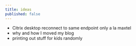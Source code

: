 ```yaml
---
title: ideas
published: false
---
```


- Citrix desktop reconnect to same endpoint only a la maxtel
- why and how I moved my blog
- printing out stuff for kids randomly
